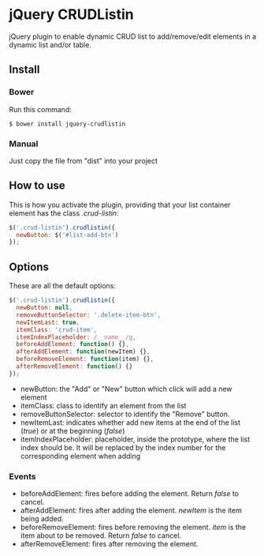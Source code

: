 # jQuery CRUDListin

jQuery plugin to enable dynamic CRUD list to add/remove/edit elements in a dynamic list and/or table.

## Install

### Bower
Run this command:
```
$ bower install jquery-crudlistin
```

### Manual
Just copy the file from "dist" into your project

## How to use
This is how you activate the plugin, providing that your list container element has the class *.crud-listin*:
```javascript
$('.crud-listin').crudlistin({
  newButton: $('#list-add-btn')
});
```

## Options
These are all the default options:
```javascript
$('.crud-listin').crudlistin({
  newButton: null,
  removeButtonSelector: '.delete-item-btn',
  newItemLast: true,
  itemClass: 'crud-item',
  itemIndexPlaceholder: /__name__/g,
  beforeAddElement: function() {},
  afterAddElement: function(newItem) {},
  beforeRemoveElement: function(item) {},
  afterRemoveElement: function() {}
});
```

- newButton: the "Add" or "New" button which click will add a new element
- itemClass: class to identify an element from the list
- removeButtonSelector: selector to identify the "Remove" button.
- newItemLast: indicates whether add new items at the end of the list (*true*) or at the beginning (*false*)
- itemIndexPlaceholder: placeholder, inside the prototype, where the list index should be. It will be replaced by the index number for the corresponding element when adding

### Events
- beforeAddElement: fires before adding the element. Return *false* to cancel.
- afterAddElement: fires after adding the element. *newItem* is the item being added.
- beforeRemoveElement: fires before removing the element. *item* is the item about to be removed. Return *false* to cancel.
- afterRemoveElement: fires after removing the element.
